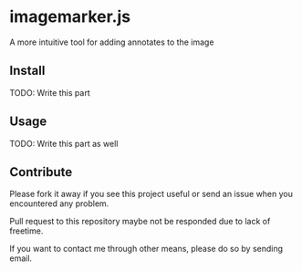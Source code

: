 imagemarker.js
================================================================================
A more intuitive tool for adding annotates to the image

Install
--------------------------------------------------------------------------------
TODO: Write this part

Usage
--------------------------------------------------------------------------------
TODO: Write this part as well

Contribute
--------------------------------------------------------------------------------
Please fork it away if you see this project useful or send an issue when you
encountered any problem.

Pull request to this repository maybe not be responded due to lack of freetime.

If you want to contact me through other means, please do so by sending email.
